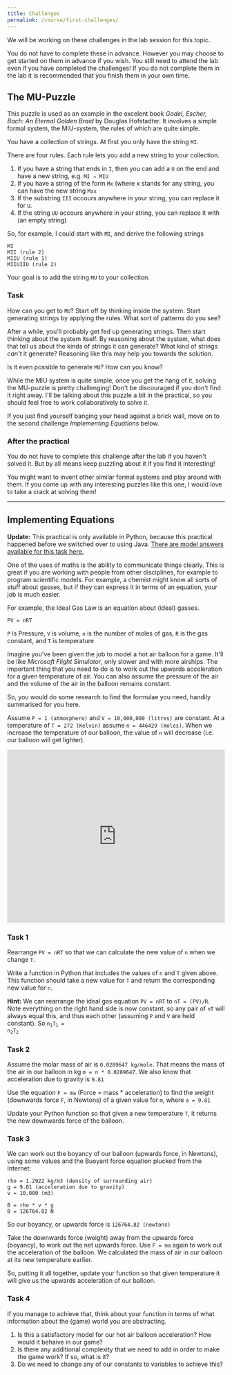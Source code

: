 ```yaml
---
title: Challenges
permalink: /course/first-challenges/
---
```


We will be working on these challenges in the lab session for this topic.

You do not have to complete these in advance. However you may choose to get started on them in advance if you wish. You still need to attend the lab even if you have completed the challenges! If you do not complete them in the lab it is recommended that you finish them in your own time.

## The MU-Puzzle

This puzzle is used as an example in the excelent book _Godel, Escher, Bach: An Eternal Golden Braid_ by Douglas Hofstadter. It involves a simple formal system, the MIU-system, the rules of which are quite simple.

You have a collection of strings. At first you only have the string `MI`.

There are four rules. Each rule lets you add a new string to your collection.

1. If you have a string that ends in `I`, then you can add a `U` on the end and have a new string, e.g. `MI ⇒ MIU`
2. If you have a string of the form `Mx` (where x stands for any string, you can have the new string `Mxx`
3. If the substring `III` occours anywhere in your string, you can replace it for `U`.
4. If the string `UU` occours anywhere in your string, you can replace it with ` ` (an empty string)

So, for example, I could start with `MI`, and derive the following strings

    MI
    MII (rule 2)
    MIIU (rule 1)
    MIIUIIU (rule 2)

Your goal is to add the string `MU` to your collection.

### Task

How can you get to `MU`? Start off by thinking inside the system. Start generating strings by applying the rules. What sort of patterns do you see?

After a while, you'll probably get fed up generating strings. Then start thinking about the system itself. By reasoning about the system, what does that tell us about the kinds of strings it can generate? What kind of strings _can't_ it generate? Reasoning like this may help you towards the solution.

Is it even possible to generate `MU`? How can you know?

While the MIU system is quite simple, once you get the hang of it, solving the MU-puzzle is pretty challenging! Don't be discouraged if you don't find it right away. I'll be talking about this puzzle a bit in the practical, so you should feel free to work collaboratively to solve it.

If you just find yourself banging your head against a brick wall, move on to the second challenge _Implementing Equations_ below.

### After the practical

You do not have to complete this challenge after the lab if you haven't solved it. But by all means keep puzzling about it if you find it interesting!

You might want to invent other similar formal systems and play around with them. If you come up with any interesting puzzles like this one, I would love to take a crack at solving them!

---

## Implementing Equations

**Update:** This practical is only available in Python, because this practical happened before we switched over to using Java. [There are model answers available for this task here.](https://repl.it/@davidgundry/MathsForCSIntroductionModel)

One of the uses of maths is the ability to communicate things clearly. This is great if you are working with people from other disciplines, for example to program scientific models. For example, a chemist might know all sorts of stuff about gasses, but if they can express it in terms of an equation, your job is much easier.

For example, the Ideal Gas Law is an equation about (ideal) gasses.

    PV = nRT

`P` is Pressure, `V` is volume, `n` is the number of moles of gas, `R` is the gas constant, and `T` is temperature

Imagine you've been given the job to model a hot air balloon for a game. It'll be like _Microsoft Flight Simulator_, only slower and with more airships. The important thing that you need to do is to work out the upwards acceleration for a given temperature of air. You can also assume the pressure of the air and the volume of the air in the balloon remains constant.

So, you would do some research to find the formulae you need, handily summarised for you here.

Assume `P = 1 (atmosphere)` and `V = 10,000,000 (litres)` are constant. At a temperature of `T = 272 (Kelvin)` assume `n = 446429 (moles)`. When we increase the temperature of our balloon, the value of `n` will decrease (i.e. our balloon will get lighter).

<iframe height="400px" width="100%" src="https://repl.it/@davidgundry/MathsForCSIntroductionImplementingEquations?lite=true" scrolling="no" frameborder="no" allowtransparency="true" allowfullscreen="true" sandbox="allow-forms allow-pointer-lock allow-popups allow-same-origin allow-scripts allow-modals"></iframe>

### Task 1

Rearrange `PV = nRT` so that we can calculate the new value of `n` when we change `T`.

Write a function in Python that includes the values of `n` and `T` given above. This function should take a new value for `T` and return the corresponding new value for `n`.

**Hint:** We can rearrange the ideal gas equation `PV = nRT` to `nT = (PV)/R`. Note everything on the right hand side is now constant, so any pair of `nT` will always equal this, and thus each other (assuming `P` and `V` are held constant). So <code>n<sub>1</sub>T<sub>1</sub> = n<sub>2</sub>T<sub>2</sub></code>

### Task 2

Assume the molar mass of air is `0.0289647 kg/mole`. That means the mass of the air in our balloon in kg `m = n * 0.0289647`.  We also know that acceleration due to gravity is `9.81`

Use the equation `F = ma` (Force = mass * acceleration) to find the weight (downwards force `F`, in Newtons) of a given value for `m`, where `a = 9.81` 

Update your Python function so that given a new temperature `T`, it returns the new downwards force of the balloon.

### Task 3

We can work out the boyancy of our balloon (upwards force, in Newtons), using some values and the Buoyant force equation plucked from the Internet:

    rho = 1.2922 kg/m3 (density of surrounding air)
    g = 9.81 (acceleration due to gravity)
    v = 10,000 (m3)

    B = rho * v * g 
    B = 126764.82 N

So our boyancy, or upwards force is `126764.82 (newtons)`

Take the downwards force (weight) away from the upwards force (boyancy), to work out the net upwards force. Use `F = ma` again to work out the acceleration of the balloon. We calculated the mass of air in our balloon at its new temperature earlier.

So, putting it all together, update your function so that given temperature it will give us the upwards acceleration of our balloon.

### Task 4

If you manage to achieve that, think about your function in terms of what information about the (game) world you are abstracting. 

1. Is this a satisfactory model for our hot air balloon acceleration? How would it behaive in our game?
2. Is there any additional complexity that we need to add in order to make the game work? If so, what is it?
3. Do we need to change any of our constants to variables to achieve this?
